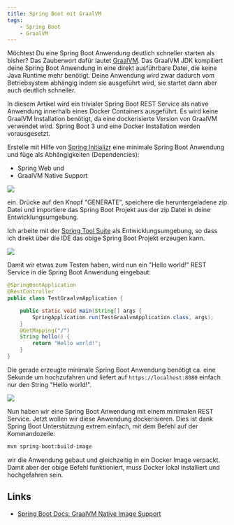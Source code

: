 ```yaml
---
title: Spring Boot mit GraalVM
tags:
    - Spring Boot
    - GraalVM
---
```


Möchtest Du eine Spring Boot Anwendung deutlich schneller starten als bisher? Das Zauberwort dafür lautet [GraalVM](https://www.graalvm.org/). Das GraalVM JDK kompiliert deine Spring Boot Anwendung in eine direkt ausführbare Datei, die keine Java Runtime mehr benötigt. Deine Anwendung wird zwar dadurch vom Betriebsystem abhängig indem sie ausgeführt wird, sie startet dann aber auch deutlich schneller.

In diesem Artikel wird ein trivialer Spring Boot REST Service als native Anwendung innerhalb eines Docker Containers ausgeführt. Es wird keine GraalVM Installation benötigt, da eine dockerisierte Version von GraalVM verwendet wird. Spring Boot 3 und eine Docker Installation werden vorausgesetzt.

Erstelle mit Hilfe von [Spring Initializr](https://start.spring.io/)  eine minimale Spring Boot Anwendung und füge als Abhängigkeiten (Dependencies):
- Spring Web und
- GraalVM Native Support
 
![](/assets/images/spring-boot-graalvm-1.jpg)

ein. Drücke auf den Knopf "GENERATE", speichere die heruntergeladene zip Datei und importiere das Spring Boot Projekt aus der zip Datei in deine Entwicklungsumgebung.

Ich arbeite mit der [Spring Tool Suite](https://spring.io/tools) als Entwicklungsumgebung, so dass ich direkt über die IDE das obige Spring Boot Projekt erzeugen kann.

![](/assets/images/spring-boot-graalvm-2.jpg)

Damit wir etwas zum Testen haben, wird nun ein "Hello world!" REST Service in die Spring Boot Anwendung eingebaut:

```java
@SpringBootApplication
@RestController
public class TestGraalvmApplication {

	public static void main(String[] args { 
		SpringApplication.run(TestGraalvmApplication.class, args);
	}
	@GetMapping("/")
	String hello() {
		return "Hello world!";
	}
}
```

Die gerade erzeugte minimale Spring Boot Anwendung benötigt ca. eine Sekunde um hochzufahren und liefert auf `https://localhost:8080` einfach nur den String "Hello world!".

![](/assets/images/spring-boot-graalvm-3.jpg)

Nun haben wir eine Spring Boot Anwendung mit einem minimalen REST Service. Jetzt wollen wir diese Anwendung dockerisieren. Dies ist dank Spring Boot Unterstützung extrem einfach, mit dem Befehl auf der Kommandozeile:

```bash
mvn spring-boot:build-image
```

wir die Anwendung gebaut und gleichzeitig in ein Docker Image verpackt. Damit aber der obige Befehl funktioniert, muss Docker lokal installiert und hochgefahren sein.

## Links
- [Spring Boot Docs: GraalVM Native Image Support](https://docs.spring.io/spring-boot/docs/current/reference/html/native-image.html)